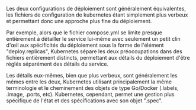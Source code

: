 Les deux configurations de déploiement sont généralement équivalentes, les fichiers de configuration de kubernetes étant simplement plus verbeux et permettant donc une approche plus fine du déploiement.

Par exemple, alors que le fichier compose.yml se limite presque entièrement à détailler le service lui-même avec seulement un petit clin d'œil aux spécificités du déploiement sous la forme de l'élément "deploy.replicas", Kubernetes sépare les deux préoccupations dans des fichiers entièrement distincts, permettant aux détails du déploiement d'être réglés séparément des détails du service.

Les détails eux-mêmes, bien que plus verbeux, sont généralement les mêmes entre les deux, Kubernetes utilisant principalement la même terminologie et le cheminement des objets de type Go/Docker (.labels, .image, .ports, etc). Kubernetes, cependant, permet une gestion plus spécifique de l'état et des spécifications avec son objet ".spec".
